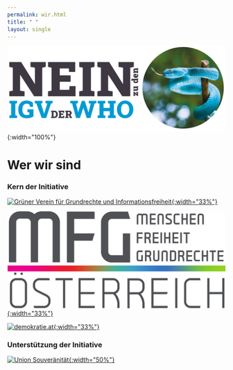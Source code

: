 ```yaml
---
permalink: wir.html
title: " "
layout: single
---
```


![Nein zu den IGV der WHO](/assets/images/NEIN-zu-IGV-quer.png){:width="100%"}

# Wer wir sind

### Kern der Initiative

[![Grüner Verein für Grundrechte und Informationsfreiheit](/assets/images/2023-05-18-GGI-logo.svg){:width="33%"}](https://ggi-initiative.at/)

[![MFG Österreich – Menschen Freiheit Grundrechte](/assets/images/MFG_logo.svg){:width="33%"}](https://www.mfg-oe.at/)

[![demokratie.at](/assets/images/2023-04-08-Demokratie.svg){:width="33%"}](https://demokratie.at/)

### Unterstützung der Initiative

[![Union Souveränität](/assets/images/2023-05-18-Souveraenitaet.svg){:width="50%"}](https://souveraenitaet.org)

